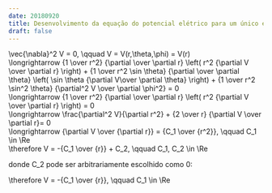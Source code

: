 ```yaml
---
date: 20180920
title: Desenvolvimento da equação do potencial elétrico para um único eletrodo de corrente em subsuperfície homogênea e isotrópica
draft: false
---
```


<div lang="latex">
\vec{\nabla}^2 V = 0, \qquad V = V(r,\theta,\phi) = V(r)
</div>

<div lang="latex">
\longrightarrow {1 \over r^2} {\partial \over \partial r} \left( r^2 {\partial V \over \partial r} \right) + {1 \over r^2 \sin \theta} {\partial \over \partial \theta}  \left( \sin \theta {\partial V\over \partial \theta} \right) + {1 \over r^2 \sin^2 \theta} {\partial^2 V \over \partial \phi^2} = 0
</div>

<div lang="latex">
\longrightarrow {1 \over r^2} {\partial \over \partial r} \left( r^2 {\partial V \over \partial r} \right) = 0
</div>

<div lang="latex">
\longrightarrow \frac{\partial^2 V}{\partial r^2} + {2 \over r} {\partial V \over \partial r}= 0
</div>

<div lang="latex">
\longrightarrow {\partial V \over {\partial r}} = {C_1 \over {r^2}}, \qquad C_1 \in \Re
</div>

<div lang="latex">
\therefore V = -{C_1 \over {r}} + C_2, \qquad C_1, C_2 \in \Re
</div>

donde <span lang="latex">C_2</span> pode ser arbitrariamente escolhido como 0:

<div lang="latex">
\therefore V = -{C_1 \over {r}}, \qquad C_1 \in \Re
</div>
